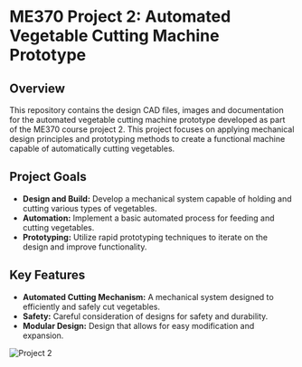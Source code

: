 # ME370 Project 2: Automated Vegetable Cutting Machine Prototype

## Overview

This repository contains the design CAD files, images and documentation for the automated vegetable cutting machine prototype developed as part of the ME370 course project 2. This project focuses on applying mechanical design principles and prototyping methods to create a functional machine capable of automatically cutting vegetables.

## Project Goals

*   **Design and Build:** Develop a mechanical system capable of holding and cutting various types of vegetables.
*   **Automation:** Implement a basic automated process for feeding and cutting vegetables.
*   **Prototyping:** Utilize rapid prototyping techniques to iterate on the design and improve functionality.

## Key Features

*   **Automated Cutting Mechanism:** A mechanical system designed to efficiently and safely cut vegetables.
*   **Safety:** Careful consideration of designs for safety and durability.
*   **Modular Design:** Design that allows for easy modification and expansion.

![Project 2](Images/ME370_Project-Team_with_Prof.jpg)
